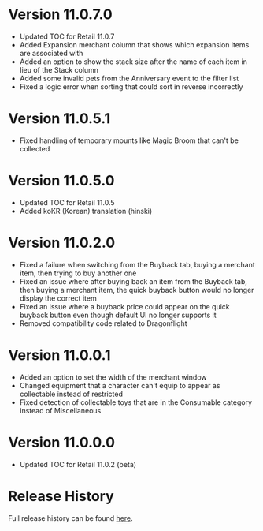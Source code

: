 # Version 11.0.7.0

- Updated TOC for Retail 11.0.7
- Added Expansion merchant column that shows which expansion items are associated with
- Added an option to show the stack size after the name of each item in lieu of the Stack column
- Added some invalid pets from the Anniversary event to the filter list
- Fixed a logic error when sorting that could sort in reverse incorrectly

# Version 11.0.5.1

- Fixed handling of temporary mounts like Magic Broom that can't be collected

# Version 11.0.5.0

- Updated TOC for Retail 11.0.5
- Added koKR (Korean) translation (hinski)

# Version 11.0.2.0

- Fixed a failure when switching from the Buyback tab, buying a merchant item, then trying to buy another one
- Fixed an issue where after buying back an item from the Buyback tab, then buying a merchant item, the quick buyback button would no longer display the correct item
- Fixed an issue where a buyback price could appear on the quick buyback button even though default UI no longer supports it
- Removed compatibility code related to Dragonflight

# Version 11.0.0.1

- Added an option to set the width of the merchant window
- Changed equipment that a character can't equip to appear as collectable instead of restricted
- Fixed detection of collectable toys that are in the Consumable category instead of Miscellaneous

# Version 11.0.0.0

- Updated TOC for Retail 11.0.2 (beta)

# Release History

Full release history can be found [here](https://github.com/kstange/MerchantPlus/wiki/Release-Notes).

